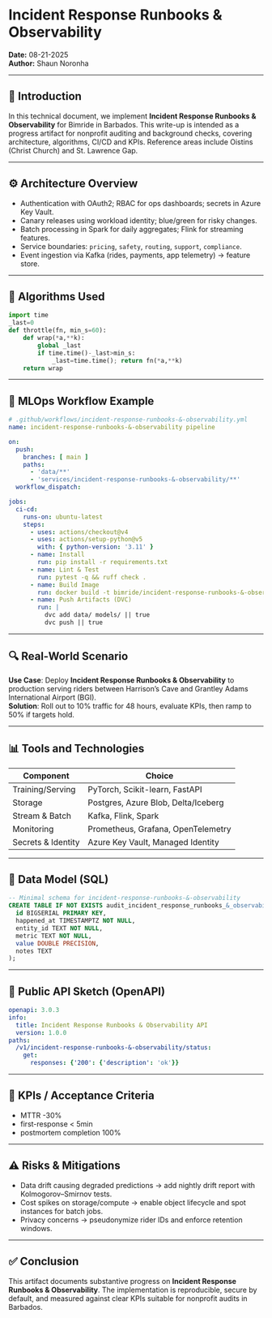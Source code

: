# Incident Response Runbooks & Observability

**Date:** 08-21-2025  
**Author:** Shaun Noronha

---

## 🚀 Introduction

In this technical document, we implement **Incident Response Runbooks & Observability** for Bimride in Barbados.
This write-up is intended as a progress artifact for nonprofit auditing and background checks,
covering architecture, algorithms, CI/CD and KPIs. Reference areas include Oistins (Christ Church) and St. Lawrence Gap.

---

## ⚙️ Architecture Overview

- Authentication with OAuth2; RBAC for ops dashboards; secrets in Azure Key Vault.
- Canary releases using workload identity; blue/green for risky changes.
- Batch processing in Spark for daily aggregates; Flink for streaming features.
- Service boundaries: `pricing`, `safety`, `routing`, `support`, `compliance`.
- Event ingestion via Kafka (rides, payments, app telemetry) → feature store.

---

## 🧠 Algorithms Used

```python
import time
_last=0
def throttle(fn, min_s=60):
    def wrap(*a,**k):
        global _last
        if time.time()-_last>min_s:
            _last=time.time(); return fn(*a,**k)
    return wrap
```

---

## 🔁 MLOps Workflow Example

```yaml
# .github/workflows/incident-response-runbooks-&-observability.yml
name: incident-response-runbooks-&-observability pipeline

on:
  push:
    branches: [ main ]
    paths:
      - 'data/**'
      - 'services/incident-response-runbooks-&-observability/**'
  workflow_dispatch:

jobs:
  ci-cd:
    runs-on: ubuntu-latest
    steps:
      - uses: actions/checkout@v4
      - uses: actions/setup-python@v5
        with: { python-version: '3.11' }
      - name: Install
        run: pip install -r requirements.txt
      - name: Lint & Test
        run: pytest -q && ruff check .
      - name: Build Image
        run: docker build -t bimride/incident-response-runbooks-&-observability:$GITHUB_SHA services/incident-response-runbooks-&-observability
      - name: Push Artifacts (DVC)
        run: |
          dvc add data/ models/ || true
          dvc push || true
```

---

## 🔍 Real-World Scenario

**Use Case**: Deploy **Incident Response Runbooks & Observability** to production serving riders between Harrison’s Cave and Grantley Adams International Airport (BGI).  
**Solution**: Roll out to 10% traffic for 48 hours, evaluate KPIs, then ramp to 50% if targets hold.

---

## 📊 Tools and Technologies

| Component                | Choice                                      |
|-------------------------|----------------------------------------------|
| Training/Serving        | PyTorch, Scikit-learn, FastAPI               |
| Storage                 | Postgres, Azure Blob, Delta/Iceberg          |
| Stream & Batch          | Kafka, Flink, Spark                          |
| Monitoring              | Prometheus, Grafana, OpenTelemetry           |
| Secrets & Identity      | Azure Key Vault, Managed Identity            |

---

## 📐 Data Model (SQL)

```sql
-- Minimal schema for incident-response-runbooks-&-observability
CREATE TABLE IF NOT EXISTS audit_incident_response_runbooks_&_observability (
  id BIGSERIAL PRIMARY KEY,
  happened_at TIMESTAMPTZ NOT NULL,
  entity_id TEXT NOT NULL,
  metric TEXT NOT NULL,
  value DOUBLE PRECISION,
  notes TEXT
);
```

---

## 🔌 Public API Sketch (OpenAPI)

```yaml
openapi: 3.0.3
info:
  title: Incident Response Runbooks & Observability API
  version: 1.0.0
paths:
  /v1/incident-response-runbooks-&-observability/status:
    get:
      responses: {'200': {'description': 'ok'}}
```

---

## 🎯 KPIs / Acceptance Criteria

- MTTR -30%
- first-response < 5min
- postmortem completion 100%

---

## ⚠️ Risks & Mitigations

- Data drift causing degraded predictions → add nightly drift report with Kolmogorov–Smirnov tests.  
- Cost spikes on storage/compute → enable object lifecycle and spot instances for batch jobs.  
- Privacy concerns → pseudonymize rider IDs and enforce retention windows.

---

## ✅ Conclusion

This artifact documents substantive progress on **Incident Response Runbooks & Observability**. The implementation is reproducible,
secure by default, and measured against clear KPIs suitable for nonprofit audits in Barbados.
